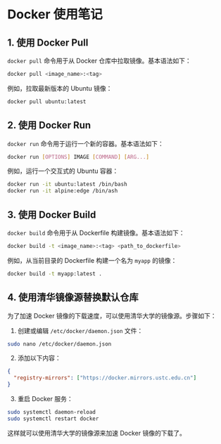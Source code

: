 # Docker 使用笔记

## 1. 使用 Docker Pull

`docker pull` 命令用于从 Docker 仓库中拉取镜像。基本语法如下：

```bash
docker pull <image_name>:<tag>
```

例如，拉取最新版本的 Ubuntu 镜像：

```bash
docker pull ubuntu:latest
```

## 2. 使用 Docker Run

`docker run` 命令用于运行一个新的容器。基本语法如下：

```bash
docker run [OPTIONS] IMAGE [COMMAND] [ARG...]
```

例如，运行一个交互式的 Ubuntu 容器：

```bash
docker run -it ubuntu:latest /bin/bash
docker run -it alpine:edge /bin/ash
```

## 3. 使用 Docker Build

`docker build` 命令用于从 Dockerfile 构建镜像。基本语法如下：

```bash
docker build -t <image_name>:<tag> <path_to_dockerfile>
```

例如，从当前目录的 Dockerfile 构建一个名为 `myapp` 的镜像：

```bash
docker build -t myapp:latest .
```

## 4. 使用清华镜像源替换默认仓库

为了加速 Docker 镜像的下载速度，可以使用清华大学的镜像源。步骤如下：

1. 创建或编辑 `/etc/docker/daemon.json` 文件：

```bash
sudo nano /etc/docker/daemon.json
```

2. 添加以下内容：

```json
{
  "registry-mirrors": ["https://docker.mirrors.ustc.edu.cn"]
}
```

3. 重启 Docker 服务：

```bash
sudo systemctl daemon-reload
sudo systemctl restart docker
```

这样就可以使用清华大学的镜像源来加速 Docker 镜像的下载了。
